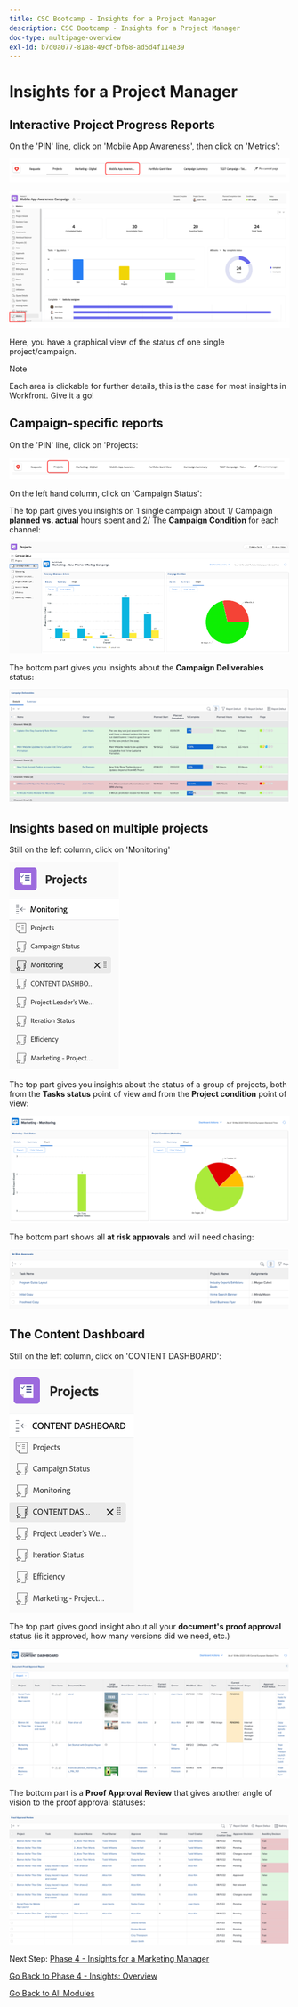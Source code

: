 ```yaml
---
title: CSC Bootcamp - Insights for a Project Manager
description: CSC Bootcamp - Insights for a Project Manager
doc-type: multipage-overview
exl-id: b7d0a077-81a8-49cf-bf68-ad5d4f114e39
---
```

# Insights for a Project Manager

## Interactive Project Progress Reports

On the 'PIN' line, click on 'Mobile App Awareness', then click on 'Metrics':

![Click mobile app awareness](./images/mobile-app-awareness.png)

![View details about the project](./images/awareness-view.png)

Here, you have a graphical view of the status of one single project/campaign. 

>[!NOTE]
>
> Each area is clickable for further details, this is the case for most insights in Workfront. Give it a go!

## Campaign-specific reports

On the 'PIN' line, click on 'Projects:

![Click on projects](./images/projects.png)

On the left hand column, click on 'Campaign Status':

The top part gives you insights on 1 single campaign about 1/ Campaign **planned vs. actual** hours spent and 2/ The **Campaign Condition** for each channel:

![Campaign Insights](./images/campaign-insights.png)

The bottom part gives you insights about the **Campaign Deliverables** status:

![campaign deliverables](./images/deliverables-status.png)

## Insights based on multiple projects

Still on the left column, click on 'Monitoring'

![click monitoring](./images/monitoring.png)

The top part gives you insights about the status of a group of projects, both from the **Tasks status** point of view and from the **Project condition** point of view:

![overview](./images/group-status.png)

The bottom part shows all **at risk approvals** and will need chasing:

![Identified risks](./images/risk-approvals.png)

## The Content Dashboard

Still on the left column, click on 'CONTENT DASHBOARD':

![click content dashboard](./images/content-dashboard.png)

The top part gives good insight about all your **document's proof approval** status (is it approved, how many versions did we need, etc.)

![proof of approvals](./images/proof-of-approval.png)

The bottom part is a **Proof Approval Review** that gives another angle of vision to the proof approval statuses:

![proof of approval reviews](./images/poa-review.png)

Next Step: [Phase 4 - Insights for a Marketing Manager](./marketing-manager.md)

[Go Back to Phase 4 - Insights: Overview](./overview.md)

[Go Back to All Modules](../../overview.md)
